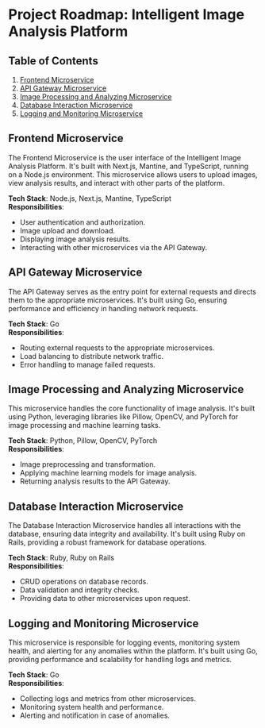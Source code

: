 # Project Roadmap: Intelligent Image Analysis Platform

## Table of Contents
1. [Frontend Microservice](#frontend-microservice)
2. [API Gateway Microservice](#api-gateway-microservice)
3. [Image Processing and Analyzing Microservice](#image-processing-and-analyzing-microservice)
4. [Database Interaction Microservice](#database-interaction-microservice)
5. [Logging and Monitoring Microservice](#logging-and-monitoring-microservice)


## Frontend Microservice
The Frontend Microservice is the user interface of the Intelligent Image Analysis Platform. It's built with Next.js, Mantine, and TypeScript, running on a Node.js environment. This microservice allows users to upload images, view analysis results, and interact with other parts of the platform.

**Tech Stack**: Node.js, Next.js, Mantine, TypeScript  
**Responsibilities**:
- User authentication and authorization.
- Image upload and download.
- Displaying image analysis results.
- Interacting with other microservices via the API Gateway.

## API Gateway Microservice
The API Gateway serves as the entry point for external requests and directs them to the appropriate microservices. It's built using Go, ensuring performance and efficiency in handling network requests.

**Tech Stack**: Go  
**Responsibilities**:
- Routing external requests to the appropriate microservices.
- Load balancing to distribute network traffic.
- Error handling to manage failed requests.

## Image Processing and Analyzing Microservice
This microservice handles the core functionality of image analysis. It's built using Python, leveraging libraries like Pillow, OpenCV, and PyTorch for image processing and machine learning tasks.

**Tech Stack**: Python, Pillow, OpenCV, PyTorch  
**Responsibilities**:
- Image preprocessing and transformation.
- Applying machine learning models for image analysis.
- Returning analysis results to the API Gateway.

## Database Interaction Microservice
The Database Interaction Microservice handles all interactions with the database, ensuring data integrity and availability. It's built using Ruby on Rails, providing a robust framework for database operations.

**Tech Stack**: Ruby, Ruby on Rails  
**Responsibilities**:
- CRUD operations on database records.
- Data validation and integrity checks.
- Providing data to other microservices upon request.

## Logging and Monitoring Microservice
This microservice is responsible for logging events, monitoring system health, and alerting for any anomalies within the platform. It's built using Go, providing performance and scalability for handling logs and metrics.

**Tech Stack**: Go  
**Responsibilities**:
- Collecting logs and metrics from other microservices.
- Monitoring system health and performance.
- Alerting and notification in case of anomalies.
